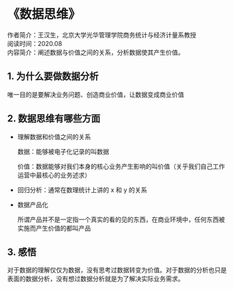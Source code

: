 # 《数据思维》

作者简介：王汉生，北京大学光华管理学院商务统计与经济计量系教授  
阅读时间：2020.08  
内容简介：阐述数据与价值之间的关系，分析数据使其产生价值。

## 1. 为什么要做数据分析

唯一目的是要解决业务问题、创造商业价值，让数据变成商业价值


## 2. 数据思维有哪些方面

+ 理解数据和价值之间的关系

  数据：能够被电子化记录的叫数据

  价值：数据能够对我们本身的核心业务产生影响的叫价值（关乎我们自己工作运营中最核心的业务述求）

+ 回归分析：通常在数理统计上讲的 x 和 y 的关系

+ 数据产品化

  所谓产品并不是一定指一个真实的看的见的东西，在商业环境中，任何东西被实施而产生价值的都叫产品


## 3. 感悟

对于数据的理解仅仅为数据，没有思考过数据转变为价值。对于数据的分析也只是表面的数据分析，没有想过数据分析就是为了解决实际业务需求。